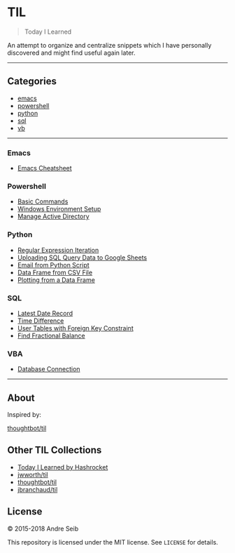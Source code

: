 # TIL

> Today I Learned

An attempt to organize and centralize snippets which I have personally discovered and might find useful again later.


---

## Categories

* [emacs](#emacs)
* [powershell](#powershell)
* [python](#python)
* [sql](#sql)
* [vb](#vb)

---



### Emacs

- [Emacs Cheatsheet](emacs/emacscheatsheet.md)

### Powershell

- [Basic Commands](powershell/powershell_basics.md)
- [Windows Environment Setup](powershell/windows-environment-setup.md)
- [Manage Active Directory](powershell/AD-management.md)

### Python

- [Regular Expression Iteration](python/regular-expression-match.md)
- [Uploading SQL Query Data to Google Sheets](python/uploading-MSSQL-data-to-Google-sheets.md)
- [Email from Python Script](python/email-from-python.md)
- [Data Frame from CSV File](python/dataframe-from-csv.md)
- [Plotting from a Data Frame](python/plotting-from-dataframe.md)

### SQL

- [Latest Date Record](sql/latest-date-record.md)
- [Time Difference](sql/time-difference.md)
- [User Tables with Foreign Key Constraint](sql/create-user-table-with-foreign-key.md)
- [Find Fractional Balance](sql/find-fractional-balance.md)

### VBA

- [Database Connection](vb/datbase-connect.md)

---

## About

Inspired by:

[thoughtbot/til](https://github.com/thoughtbot/til)

## Other TIL Collections

* [Today I Learned by Hashrocket](https://til.hashrocket.com)
* [jwworth/til](https://github.com/jwworth/til)
* [thoughtbot/til](https://github.com/thoughtbot/til)
* [jbranchaud/til](https://github.com/jbranchaud/til)

## License

&copy; 2015-2018 Andre Seib

This repository is licensed under the MIT license. See `LICENSE` for
details.
